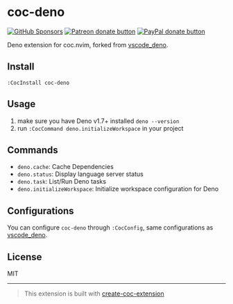 # coc-deno

<!-- markdownlint-disable no-inline-html -->

<a href="https://github.com/sponsors/fannheyward"><img src="https://user-images.githubusercontent.com/345274/133218454-014a4101-b36a-48c6-a1f6-342881974938.png" alt="GitHub Sponsors" /></a>
<a href="https://patreon.com/fannheyward"><img src="https://c5.patreon.com/external/logo/become_a_patron_button.png" alt="Patreon donate button" /></a>
<a href="https://paypal.me/fannheyward"><img src="https://user-images.githubusercontent.com/345274/104303610-41149f00-5505-11eb-88b2-5a95c53187b4.png" alt="PayPal donate button" /></a>

Deno extension for coc.nvim, forked from
[vscode_deno](https://github.com/denoland/vscode_deno).

## Install

`:CocInstall coc-deno`

## Usage

1. make sure you have Deno v1.7+ installed `deno --version`
2. run `:CocCommand deno.initializeWorkspace` in your project

## Commands

- `deno.cache`: Cache Dependencies
- `deno.status`: Display language server status
- `deno.task`: List/Run Deno tasks
- `deno.initializeWorkspace`: Initialize workspace configuration for Deno

## Configurations

You can configure `coc-deno` through `:CocConfig`, same configurations as
[vscode_deno](https://github.com/denoland/vscode_deno#configuration).

## License

MIT

---

> This extension is built with
> [create-coc-extension](https://github.com/fannheyward/create-coc-extension)
